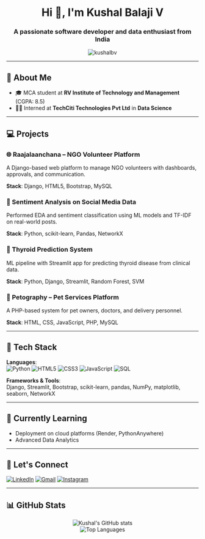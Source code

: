 <h1 align="center">Hi 👋, I'm Kushal Balaji V</h1>
<h3 align="center">A passionate software developer and data enthusiast from India</h3>

<p align="center">
  <img src="https://komarev.com/ghpvc/?username=kushalbv&label=Profile%20views&color=0e75b6&style=flat" alt="kushalbv" />
</p>

---

## 💼 About Me

- 🎓 MCA student at **RV Institute of Technology and Management** (CGPA: 8.5)
- 👨‍💻 Interned at **TechCiti Technologies Pvt Ltd** in **Data Science**

---

## 💻 Projects

### 🌐 Raajalaanchana – NGO Volunteer Platform
A Django-based web platform to manage NGO volunteers with dashboards, approvals, and communication.

**Stack**: Django, HTML5, Bootstrap, MySQL

### 💬 Sentiment Analysis on Social Media Data
Performed EDA and sentiment classification using ML models and TF-IDF on real-world posts.

**Stack**: Python, scikit-learn, Pandas, NetworkX

### 🧠 Thyroid Prediction System
ML pipeline with Streamlit app for predicting thyroid disease from clinical data.

**Stack**: Python, Django, Streamlit, Random Forest, SVM

### 🐾 Petography – Pet Services Platform
A PHP-based system for pet owners, doctors, and delivery personnel.

**Stack**: HTML, CSS, JavaScript, PHP, MySQL

---

## 🧰 Tech Stack

**Languages**:  
![Python](https://img.shields.io/badge/Python-3670A0?style=flat&logo=python&logoColor=ffdd54)
![HTML5](https://img.shields.io/badge/HTML5-e34c26?style=flat&logo=html5&logoColor=white)
![CSS3](https://img.shields.io/badge/CSS3-1572B6?style=flat&logo=css3&logoColor=white)
![JavaScript](https://img.shields.io/badge/JavaScript-F7DF1E?style=flat&logo=javascript&logoColor=black)
![SQL](https://img.shields.io/badge/MySQL-00000F?style=flat&logo=mysql&logoColor=white)

**Frameworks & Tools**:  
Django, Streamlit, Bootstrap, scikit-learn, pandas, NumPy, matplotlib, seaborn, NetworkX

---

## 🌱 Currently Learning

- Deployment on cloud platforms (Render, PythonAnywhere)
- Advanced Data Analytics

---

## 🤝 Let's Connect

[![LinkedIn](https://img.shields.io/badge/-LinkedIn-blue?style=flat-square&logo=Linkedin&logoColor=white&link=https://www.linkedin.com/in/kushal-balaji-v/)](https://www.linkedin.com/in/kushal-balaji-v)
[![Gmail](https://img.shields.io/badge/Gmail-kushalbalaji12@gmail.com-red?style=flat-square&logo=Gmail&logoColor=white)](mailto:kushalbalaji12@gmail.com)
[![Instagram](https://img.shields.io/badge/-@kushalbv-E4405F?style=flat-square&logo=Instagram&logoColor=white&link=https://instagram.com/kushalbv)](https://instagram.com/kushalbv)

---

## 📊 GitHub Stats

<p align="center">
  <img src="https://github-readme-stats.vercel.app/api?username=kushalbv&show_icons=true&theme=radical" alt="Kushal's GitHub stats" />
  <br>
  <img src="https://github-readme-stats.vercel.app/api/top-langs/?username=kushalbv&layout=compact&theme=tokyonight" alt="Top Languages" />
</p>
